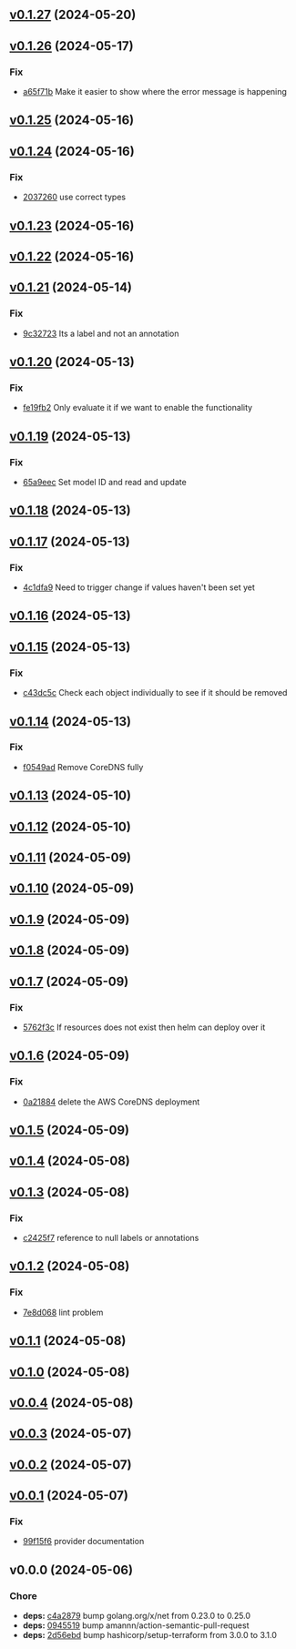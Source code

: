 
<a name="v0.1.27"></a>
## [v0.1.27](https://github.com/taliesins/terraform-provider-cleaneks/compare/v0.1.26...v0.1.27) (2024-05-20)

<a name="v0.1.26"></a>
## [v0.1.26](https://github.com/taliesins/terraform-provider-cleaneks/compare/v0.1.25...v0.1.26) (2024-05-17)

### Fix
- [a65f71b](https://github.com/taliesins/terraform-provider-cleaneks/commit/a65f71bf7b77b0d9cbeddcd135b5ed3f7c284f2f) Make it easier to show where the error message is happening

<a name="v0.1.25"></a>
## [v0.1.25](https://github.com/taliesins/terraform-provider-cleaneks/compare/v0.1.24...v0.1.25) (2024-05-16)

<a name="v0.1.24"></a>
## [v0.1.24](https://github.com/taliesins/terraform-provider-cleaneks/compare/v0.1.23...v0.1.24) (2024-05-16)

### Fix
- [2037260](https://github.com/taliesins/terraform-provider-cleaneks/commit/203726076d5c8ecf428a7027f204eadcea584010) use correct types

<a name="v0.1.23"></a>
## [v0.1.23](https://github.com/taliesins/terraform-provider-cleaneks/compare/v0.1.22...v0.1.23) (2024-05-16)

<a name="v0.1.22"></a>
## [v0.1.22](https://github.com/taliesins/terraform-provider-cleaneks/compare/v0.1.21...v0.1.22) (2024-05-16)

<a name="v0.1.21"></a>
## [v0.1.21](https://github.com/taliesins/terraform-provider-cleaneks/compare/v0.1.20...v0.1.21) (2024-05-14)

### Fix
- [9c32723](https://github.com/taliesins/terraform-provider-cleaneks/commit/9c32723e4f4379b1066c843866ad6a834f9ef8e8) Its a label and not an annotation

<a name="v0.1.20"></a>
## [v0.1.20](https://github.com/taliesins/terraform-provider-cleaneks/compare/v0.1.19...v0.1.20) (2024-05-13)

### Fix
- [fe19fb2](https://github.com/taliesins/terraform-provider-cleaneks/commit/fe19fb25439975a839c23224b0b3bfdc60adc5a1) Only evaluate it if we want to enable the functionality

<a name="v0.1.19"></a>
## [v0.1.19](https://github.com/taliesins/terraform-provider-cleaneks/compare/v0.1.18...v0.1.19) (2024-05-13)

### Fix
- [65a9eec](https://github.com/taliesins/terraform-provider-cleaneks/commit/65a9eecdc10caec079b29819d3cac0e0390c1eac) Set model ID and read and update

<a name="v0.1.18"></a>
## [v0.1.18](https://github.com/taliesins/terraform-provider-cleaneks/compare/v0.1.17...v0.1.18) (2024-05-13)

<a name="v0.1.17"></a>
## [v0.1.17](https://github.com/taliesins/terraform-provider-cleaneks/compare/v0.1.16...v0.1.17) (2024-05-13)

### Fix
- [4c1dfa9](https://github.com/taliesins/terraform-provider-cleaneks/commit/4c1dfa9309f8b4a2ac5684ce19beb6236c59860e) Need to trigger change if values haven't been set yet

<a name="v0.1.16"></a>
## [v0.1.16](https://github.com/taliesins/terraform-provider-cleaneks/compare/v0.1.15...v0.1.16) (2024-05-13)

<a name="v0.1.15"></a>
## [v0.1.15](https://github.com/taliesins/terraform-provider-cleaneks/compare/v0.1.14...v0.1.15) (2024-05-13)

### Fix
- [c43dc5c](https://github.com/taliesins/terraform-provider-cleaneks/commit/c43dc5c58b2feac4ef14a8eb72af9ee5f74a957d) Check each object individually to see if it should be removed

<a name="v0.1.14"></a>
## [v0.1.14](https://github.com/taliesins/terraform-provider-cleaneks/compare/v0.1.13...v0.1.14) (2024-05-13)

### Fix
- [f0549ad](https://github.com/taliesins/terraform-provider-cleaneks/commit/f0549adb52dbf4fd6adfac6cfc2a15b1b46aac46) Remove CoreDNS fully

<a name="v0.1.13"></a>
## [v0.1.13](https://github.com/taliesins/terraform-provider-cleaneks/compare/v0.1.12...v0.1.13) (2024-05-10)

<a name="v0.1.12"></a>
## [v0.1.12](https://github.com/taliesins/terraform-provider-cleaneks/compare/v0.1.11...v0.1.12) (2024-05-10)

<a name="v0.1.11"></a>
## [v0.1.11](https://github.com/taliesins/terraform-provider-cleaneks/compare/v0.1.10...v0.1.11) (2024-05-09)

<a name="v0.1.10"></a>
## [v0.1.10](https://github.com/taliesins/terraform-provider-cleaneks/compare/v0.1.9...v0.1.10) (2024-05-09)

<a name="v0.1.9"></a>
## [v0.1.9](https://github.com/taliesins/terraform-provider-cleaneks/compare/v0.1.8...v0.1.9) (2024-05-09)

<a name="v0.1.8"></a>
## [v0.1.8](https://github.com/taliesins/terraform-provider-cleaneks/compare/v0.1.7...v0.1.8) (2024-05-09)

<a name="v0.1.7"></a>
## [v0.1.7](https://github.com/taliesins/terraform-provider-cleaneks/compare/v0.1.6...v0.1.7) (2024-05-09)

### Fix
- [5762f3c](https://github.com/taliesins/terraform-provider-cleaneks/commit/5762f3cb7147c256f3d03b19a7c27d3a637b4979) If resources does not exist then helm can deploy over it

<a name="v0.1.6"></a>
## [v0.1.6](https://github.com/taliesins/terraform-provider-cleaneks/compare/v0.1.5...v0.1.6) (2024-05-09)

### Fix
- [0a21884](https://github.com/taliesins/terraform-provider-cleaneks/commit/0a2188497ca53eb741fabcedb86688220a357b79) delete the AWS CoreDNS deployment

<a name="v0.1.5"></a>
## [v0.1.5](https://github.com/taliesins/terraform-provider-cleaneks/compare/v0.1.4...v0.1.5) (2024-05-09)

<a name="v0.1.4"></a>
## [v0.1.4](https://github.com/taliesins/terraform-provider-cleaneks/compare/v0.1.3...v0.1.4) (2024-05-08)

<a name="v0.1.3"></a>
## [v0.1.3](https://github.com/taliesins/terraform-provider-cleaneks/compare/v0.1.2...v0.1.3) (2024-05-08)

### Fix
- [c2425f7](https://github.com/taliesins/terraform-provider-cleaneks/commit/c2425f79e592236a33a0aba47a9498f0872b5682) reference to null labels or annotations

<a name="v0.1.2"></a>
## [v0.1.2](https://github.com/taliesins/terraform-provider-cleaneks/compare/v0.1.1...v0.1.2) (2024-05-08)

### Fix
- [7e8d068](https://github.com/taliesins/terraform-provider-cleaneks/commit/7e8d0680dcb2306c25022043c97948525dc55156) lint problem

<a name="v0.1.1"></a>
## [v0.1.1](https://github.com/taliesins/terraform-provider-cleaneks/compare/v0.1.0...v0.1.1) (2024-05-08)

<a name="v0.1.0"></a>
## [v0.1.0](https://github.com/taliesins/terraform-provider-cleaneks/compare/v0.0.4...v0.1.0) (2024-05-08)

<a name="v0.0.4"></a>
## [v0.0.4](https://github.com/taliesins/terraform-provider-cleaneks/compare/v0.0.3...v0.0.4) (2024-05-08)

<a name="v0.0.3"></a>
## [v0.0.3](https://github.com/taliesins/terraform-provider-cleaneks/compare/v0.0.2...v0.0.3) (2024-05-07)

<a name="v0.0.2"></a>
## [v0.0.2](https://github.com/taliesins/terraform-provider-cleaneks/compare/v0.0.1...v0.0.2) (2024-05-07)

<a name="v0.0.1"></a>
## [v0.0.1](https://github.com/taliesins/terraform-provider-cleaneks/compare/v0.0.0...v0.0.1) (2024-05-07)

### Fix
- [99f15f6](https://github.com/taliesins/terraform-provider-cleaneks/commit/99f15f6edfb2b91415a515da332f39258cc187be) provider documentation

<a name="v0.0.0"></a>
## v0.0.0 (2024-05-06)

### Chore
- **deps:** [c4a2879](https://github.com/taliesins/terraform-provider-cleaneks/commit/c4a2879896bd7727a46921d45d362f6266e08257) bump golang.org/x/net from 0.23.0 to 0.25.0
- **deps:** [0945519](https://github.com/taliesins/terraform-provider-cleaneks/commit/0945519e07c0b0ebc8c731dc1d75942ec7cdd4c0) bump amannn/action-semantic-pull-request
- **deps:** [2d56ebd](https://github.com/taliesins/terraform-provider-cleaneks/commit/2d56ebd030f76ba08bcf6e412bdd54f2c9ac45a6) bump hashicorp/setup-terraform from 3.0.0 to 3.1.0
